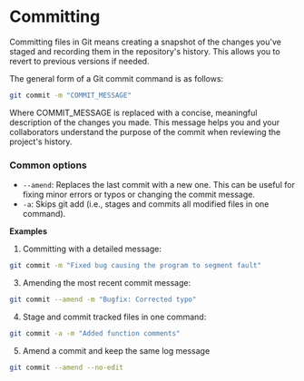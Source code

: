 # Committing

Committing files in Git means creating a snapshot of the changes you've staged and recording them in the repository's history. This allows you to revert to previous versions if needed.

The general form of a Git commit command is as follows:

```bash
git commit -m "COMMIT_MESSAGE"
```

Where COMMIT\_MESSAGE is replaced with a concise, meaningful description of the changes you made. This message helps you and your collaborators understand the purpose of the commit when reviewing the project's history.

### Common options

* `--amend`: Replaces the last commit with a new one. This can be useful for fixing minor errors or typos or changing the commit message.
* `-a`: Skips git add (i.e., stages and commits all modified files in one command).&#x20;

**Examples**

1. Committing with a detailed message:

```bash
git commit -m "Fixed bug causing the program to segment fault"
```

3. Amending the most recent commit message:

```bash
git commit --amend -m "Bugfix: Corrected typo"
```

4. Stage and commit tracked files in one command:&#x20;

```bash
git commit -a -m "Added function comments"
```

5. Amend a commit and keep the same log message

```bash
git commit --amend --no-edit
```
